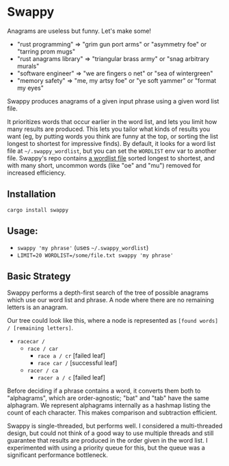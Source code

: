 # Swappy

Anagrams are useless but funny. Let's make some!

- "rust programming" => "grim gun port arms" or "asymmetry foe" or "tarring prom mugs"
- "rust anagrams library" => "triangular brass army" or "snag arbitrary murals"
- "software engineer" => "we are fingers o net" or "sea of wintergreen"
- "memory safety" => "me, my artsy foe" or "ye soft yammer" or "format my eyes"

Swappy produces anagrams of a given input phrase using a given word list file.

It prioritizes words that occur earlier in the word list, and lets you limit how many results are produced.
This lets you tailor what kinds of results you want (eg, by putting words you think are funny at the top, or sorting the list longest to shortest for impressive finds).
By default, it looks for a word list file at `~/.swappy_wordlist`, but you can set the `WORDLIST` env var to another file.
Swappy's repo contains [a wordlist file](https://gitlab.com/nathanl/swappy.rs/-/raw/master/test_support/wordlist.txt) sorted longest to shortest, and with many short, uncommon words (like "oe" and "mu") removed for increased efficiency.

## Installation

    cargo install swappy

## Usage:

   - `swappy 'my phrase'` (uses `~/.swappy_wordlist`)
   - `LIMIT=20 WORDLIST=/some/file.txt swappy 'my phrase'`

## Basic Strategy

Swappy performs a depth-first search of the tree of possible anagrams which use our word list and phrase.
A node where there are no remaining letters is an anagram.

Our tree could look like this, where a node is represented as `[found words] / [remaining letters]`.

- `racecar /`
  - `race / car`
      - `race a / cr`  [failed leaf]
      - `race car /` [successful leaf]
  - `racer / ca`
      - `racer a / c`  [failed leaf]

Before deciding if a phrase contains a word, it converts them both to "alphagrams", which are order-agnostic; "bat" and "tab" have the same alphagram.
We represent alphagrams internally as a hashmap listing the count of each character.
This makes comparison and subtraction efficient.

Swappy is single-threaded, but performs well.
I considered a multi-threaded design, but could not think of a good way to use multiple threads and still guarantee that results are produced in the order given in the word list.
I experimented with using a priority queue for this, but the queue was a significant performance bottleneck.
